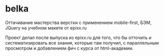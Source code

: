 # belka
Оттачивание мастерства верстки c применением mobile-first, БЭМ, JQuery на учебном макете от epixx.ru

Проект делал после выпуска из epixx.ru для того, что бы отточить и систематизировать все знания, которые там получил, 
с параллельным просмотром и добавлением фич с курса от html-академии.

